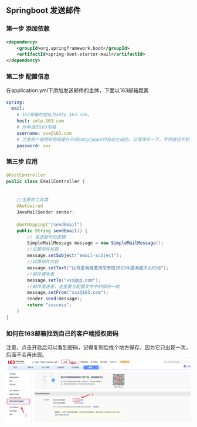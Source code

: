 ## Springboot 发送邮件
### 第一步 添加依赖
```xml
<dependency>
    <groupId>org.springframework.boot</groupId>
    <artifactId>spring-boot-starter-mail</artifactId>
</dependency>
```

### 第二步 配置信息
在application.yml下添加发送邮件的主体，下面以163邮箱距离
```yaml
spring:
  mail:
    # 163邮箱的地址为smtp.163.com。
    host: smtp.163.com
    # 你申请的163邮箱
    username: xxx@163.com
    # 注意客户端授权密码是在开启smtp/pop3时自动生成的，记得保存一下，不然就找不到了
    password: xxx
```

### 第三步 应用
```java
@RestController
public class EmailController {


    //主要的工具类
    @Autowired
    JavaMailSender sender;

    @GetMapping("/sendEmail")
    public String sendEmail() {
        // 发送邮件的逻辑
        SimpleMailMessage message = new SimpleMailMessage();
        //设置邮件标题
        message.setSubject("email-subject");
        //设置邮件内容
        message.setText("比奇堡海滩邀请您参加2025年度海底灭火行动");
        //邮件接收者
        message.setTo("xxx@qq.com");
        //邮件发送者，这里要与配置文件中的保持一致
        message.setFrom("xxx@163.com");
        sender.send(message);
        return "success";
    }
}
```

### 如何在163邮箱找到自己的客户端授权密码
注意，点击开启后可以看到密码，记得复制后找个地方保存，因为它只出现一次，后面不会再出现。
![](src/main/resources/img/img.png)